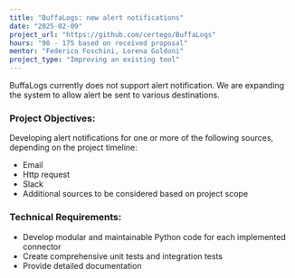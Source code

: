 ```yaml
---
title: "BuffaLogs: new alert notifications"
date: "2025-02-09"
project_url: "https://github.com/certego/BuffaLogs"
hours: "90 - 175 based on received proposal"
mentor: "Federico Foschini, Lorena Goldoni"
project_type: "Improving an existing tool"
---
```


BuffaLogs currently does not support alert notification. We are expanding the system to allow alert be sent to various destinations.

### Project Objectives:
Developing alert notifications for one or more of the following sources, depending on the project timeline:

* Email
* Http request
* Slack
* Additional sources to be considered based on project scope

### Technical Requirements:

* Develop modular and maintainable Python code for each implemented connector
* Create comprehensive unit tests and integration tests
* Provide detailed documentation
